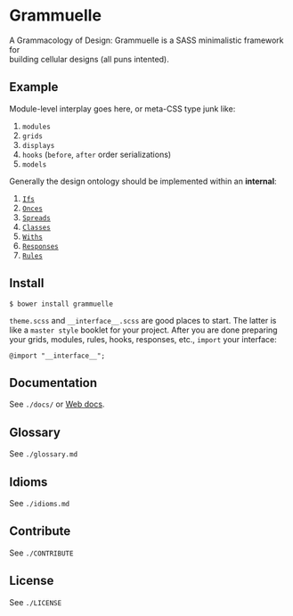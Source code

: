 # Grammuelle

A Grammacology of Design: Grammuelle is a SASS minimalistic framework for  
building cellular designs (all puns intented).

## Example

Module-level interplay goes here, or meta-CSS type junk like:

1. `modules`
2. `grids`
3. `displays`
4. `hooks` (`before`, `after` order serializations)
5. `models`

Generally the design ontology should be implemented within an __internal__:

1. [`Ifs`](https://github.com/nerdfiles/grammuelle/blob/master/__interface__.scss#L34)
2. [`Onces`](https://github.com/nerdfiles/grammuelle/blob/master/__interface__.scss#L38)
3. [`Spreads`](https://github.com/nerdfiles/grammuelle/blob/master/__interface__.scss#L45)
4. [`Classes`](https://github.com/nerdfiles/grammuelle/blob/master/__interface__.scss#L51)
5. [`Withs`](https://github.com/nerdfiles/grammuelle/blob/master/__interface__.scss#L60)
6. [`Responses`](https://github.com/nerdfiles/grammuelle/blob/master/__interface__.scss#L69-L75)
7. [`Rules`](https://github.com/nerdfiles/grammuelle/blob/master/__interface__.scss#L102)

## Install

    $ bower install grammuelle

`theme.scss` and `__interface__.scss` are good places to start. The latter is
like a `master style` booklet for your project. After you are done preparing
your grids, modules, rules, hooks, responses, etc., `import` your interface:

    @import "__interface__";

## Documentation

See `./docs/` or [Web docs](http://grammuelle.io/docs).

## Glossary

See `./glossary.md`

## Idioms

See `./idioms.md`

## Contribute

See `./CONTRIBUTE`

## License

See `./LICENSE`

